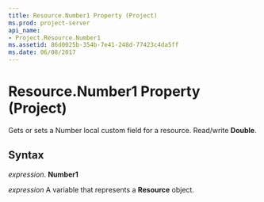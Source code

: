 ```yaml
---
title: Resource.Number1 Property (Project)
ms.prod: project-server
api_name:
- Project.Resource.Number1
ms.assetid: 86d0025b-354b-7e41-248d-77423c4da5ff
ms.date: 06/08/2017
---
```



# Resource.Number1 Property (Project)

Gets or sets a Number local custom field for a resource. Read/write **Double**.


## Syntax

 _expression_. **Number1**

 _expression_ A variable that represents a **Resource** object.


